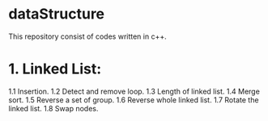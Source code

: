# dataStructure
This repository consist of codes written in c++.

# 1. Linked List:
  1.1 Insertion.
  1.2 Detect and remove loop.
  1.3 Length of linked list.
  1.4 Merge sort.
  1.5 Reverse a set of group.
  1.6 Reverse whole linked list.
  1.7 Rotate the linked list.
  1.8 Swap nodes.
